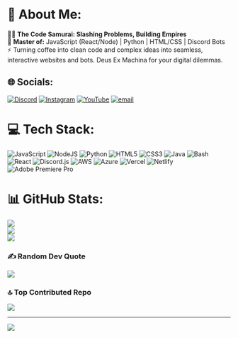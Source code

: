 # 💫 About Me:
👨‍💻 **The Code Samurai: Slashing Problems, Building Empires**<br>
🔧 **Master of:** JavaScript (React/Node) | Python | HTML/CSS | Discord Bots<br>
⚡ Turning coffee into clean code and complex ideas into seamless, interactive websites and bots. Deus Ex Machina for your digital dilemmas.

## 🌐 Socials:
[![Discord](https://img.shields.io/badge/Discord-%237289DA.svg?logo=discord&logoColor=white)](https://discord.gg/uaSvNgGCWp) [![Instagram](https://img.shields.io/badge/Instagram-%23E4405F.svg?logo=Instagram&logoColor=white)](https://instagram.com/mr_lucifer841) [![YouTube](https://img.shields.io/badge/YouTube-%23FF0000.svg?logo=YouTube&logoColor=white)](https://youtube.com/@Luciferxff0) [![email](https://img.shields.io/badge/Email-D14836?logo=gmail&logoColor=white)](mailto:lucifer841792@gmail.com)

# 💻 Tech Stack:
![JavaScript](https://img.shields.io/badge/javascript-%23323330.svg?style=flat-square&logo=javascript&logoColor=%23F7DF1E) ![NodeJS](https://img.shields.io/badge/node.js-6DA55F?style=flat-square&logo=node.js&logoColor=white) ![Python](https://img.shields.io/badge/python-3670A0?style=flat-square&logo=python&logoColor=ffdd54) ![HTML5](https://img.shields.io/badge/html5-%23E34F26.svg?style=flat-square&logo=html5&logoColor=white) ![CSS3](https://img.shields.io/badge/css3-%231572B6.svg?style=flat-square&logo=css3&logoColor=white) ![Java](https://img.shields.io/badge/java-%23ED8B00.svg?style=flat-square&logo=openjdk&logoColor=white) ![Bash](https://img.shields.io/badge/bash-%23121011.svg?style=flat-square&logo=gnu-bash&logoColor=white) 
![React](https://img.shields.io/badge/React-%2320232a.svg?style=flat-square&logo=react&logoColor=%2361DAFB) ![Discord.js](https://img.shields.io/badge/Discord.js-%235865F2.svg?style=flat-square&logo=discord&logoColor=white)
![AWS](https://img.shields.io/badge/AWS-%23FF9900.svg?style=flat-square&logo=amazon-aws&logoColor=white) ![Azure](https://img.shields.io/badge/azure-%230072C6.svg?style=flat-square&logo=microsoftazure&logoColor=white) ![Vercel](https://img.shields.io/badge/vercel-%23000000.svg?style=flat-square&logo=vercel&logoColor=white) ![Netlify](https://img.shields.io/badge/netlify-%23000000.svg?style=flat-square&logo=netlify&logoColor=#00C7B7)
![Adobe Premiere Pro](https://img.shields.io/badge/Adobe%20Premiere%20Pro-9999FF.svg?style=flat-square&logo=Adobe%20Premiere%20Pro&logoColor=white) 

# 📊 GitHub Stats:
![](https://github-readme-stats.vercel.app/api?username=Lucifer05321&theme=codeSTACKr&hide_border=true&include_all_commits=true&count_private=false)<br/>
![](https://github-readme-streak-stats.herokuapp.com/?user=Lucifer05321&theme=codeSTACKr&hide_border=true)<br/>
![](https://github-readme-stats.vercel.app/api/top-langs/?username=Lucifer05321&theme=codeSTACKr&hide_border=true&include_all_commits=true&count_private=false&layout=compact)

### ✍️ Random Dev Quote
![](https://quotes-github-readme.vercel.app/api?type=horizontal&theme=radical)

### 🔝 Top Contributed Repo
![](https://github-contributor-stats.vercel.app/api?username=Lucifer05321&limit=5&theme=dark&combine_all_yearly_contributions=true)

---
[![](https://visitcount.itsvg.in/api?id=Lucifer05321&icon=5&color=7)](https://visitcount.itsvg.in)
